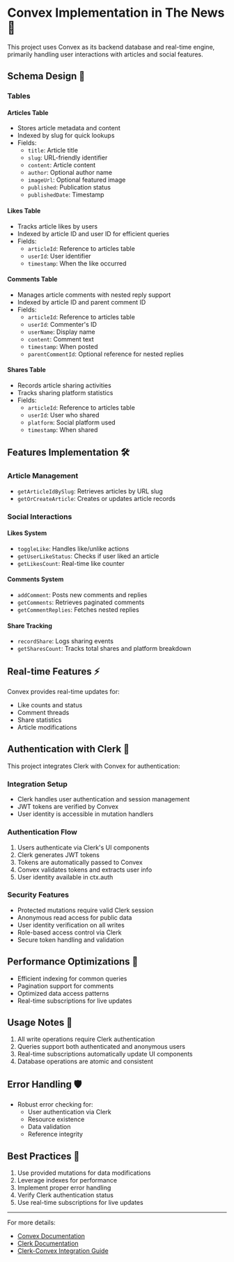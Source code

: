 # Convex Implementation in The News 🚀

This project uses Convex as its backend database and real-time engine, primarily handling user interactions with articles and social features.

## Schema Design 📐

### Tables

#### Articles Table
- Stores article metadata and content
- Indexed by slug for quick lookups
- Fields:
  - `title`: Article title
  - `slug`: URL-friendly identifier
  - `content`: Article content
  - `author`: Optional author name
  - `imageUrl`: Optional featured image
  - `published`: Publication status
  - `publishedDate`: Timestamp

#### Likes Table
- Tracks article likes by users
- Indexed by article ID and user ID for efficient queries
- Fields:
  - `articleId`: Reference to articles table
  - `userId`: User identifier
  - `timestamp`: When the like occurred

#### Comments Table
- Manages article comments with nested reply support
- Indexed by article ID and parent comment ID
- Fields:
  - `articleId`: Reference to articles table
  - `userId`: Commenter's ID
  - `userName`: Display name
  - `content`: Comment text
  - `timestamp`: When posted
  - `parentCommentId`: Optional reference for nested replies

#### Shares Table
- Records article sharing activities
- Tracks sharing platform statistics
- Fields:
  - `articleId`: Reference to articles table
  - `userId`: User who shared
  - `platform`: Social platform used
  - `timestamp`: When shared

## Features Implementation 🛠️

### Article Management
- `getArticleIdBySlug`: Retrieves articles by URL slug
- `getOrCreateArticle`: Creates or updates article records

### Social Interactions

#### Likes System
- `toggleLike`: Handles like/unlike actions
- `getUserLikeStatus`: Checks if user liked an article
- `getLikesCount`: Real-time like counter

#### Comments System
- `addComment`: Posts new comments and replies
- `getComments`: Retrieves paginated comments
- `getCommentReplies`: Fetches nested replies

#### Share Tracking
- `recordShare`: Logs sharing events
- `getSharesCount`: Tracks total shares and platform breakdown

## Real-time Features ⚡

Convex provides real-time updates for:
- Like counts and status
- Comment threads
- Share statistics
- Article modifications

## Authentication with Clerk 🔐

This project integrates Clerk with Convex for authentication:

### Integration Setup
- Clerk handles user authentication and session management
- JWT tokens are verified by Convex
- User identity is accessible in mutation handlers

### Authentication Flow
1. Users authenticate via Clerk's UI components
2. Clerk generates JWT tokens
3. Tokens are automatically passed to Convex
4. Convex validates tokens and extracts user info
5. User identity available in ctx.auth

### Security Features
- Protected mutations require valid Clerk session
- Anonymous read access for public data
- User identity verification on all writes
- Role-based access control via Clerk
- Secure token handling and validation

## Performance Optimizations 🚄

- Efficient indexing for common queries
- Pagination support for comments
- Optimized data access patterns
- Real-time subscriptions for live updates

## Usage Notes 📝

1. All write operations require Clerk authentication
2. Queries support both authenticated and anonymous users
3. Real-time subscriptions automatically update UI components
4. Database operations are atomic and consistent

## Error Handling 🛡️

- Robust error checking for:
  - User authentication via Clerk
  - Resource existence
  - Data validation
  - Reference integrity

## Best Practices 🎯

1. Use provided mutations for data modifications
2. Leverage indexes for performance
3. Implement proper error handling
4. Verify Clerk authentication status
5. Use real-time subscriptions for live updates

---

For more details:
- [Convex Documentation](https://docs.convex.dev)
- [Clerk Documentation](https://clerk.com/docs)
- [Clerk-Convex Integration Guide](https://docs.convex.dev/auth/clerk)
